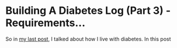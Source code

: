 # Building A Diabetes Log (Part 3) - Requirements...

So in [my last post](https://jdunkerley.co.uk/2019/10/31/creating-a-diabetes-log-part-2-being-a-diabetic-and-data/), I talked about how I live with diabetes. In this post 